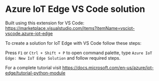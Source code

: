 # Azure IoT Edge VS Code solution
Built using this extension for VS Code: https://marketplace.visualstudio.com/items?itemName=vsciot-vscode.azure-iot-edge

To create a solution for IoT Edge with VS Code follow these steps:

Press `F1` or `Ctrl + Shift + P` to open command palette, type `Azure IoT Edge: New IoT Edge Solution` and follow required steps.

For a complete tutorial visit https://docs.microsoft.com/en-us/azure/iot-edge/tutorial-python-module